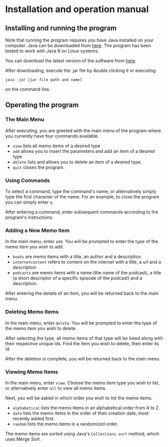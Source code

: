 # Installation and operation manual

## Installing and running the program

Note that running the program requires you have Java installed on your computer. Java can be downloaded from [here](https://www.java.com/en/download/). The program has been tested to work with Java 8 on Linux systems.

You can download the latest version of the software from [here](https://github.com/Ajhaa/ohtu-EIKU/releases).

After downloading, execute the .jar file by double clicking it or executing

```
java -jar [jar file path and name]
```

on the command line.

## Operating the program

### The Main Menu

After executing, you are greeted with the main menu of the program where you currently have four commands available.

- ```view``` lists all memo items of a desired type 
- ```add``` allows you to insert the parameters and add an item of a desired type
- ```delete``` lists and allows you to delete an item of a desired type.
- ```quit``` closes the program.

### Using Commands

To select a command, type the command's name, or alternatively simply type the first character of the name. For an example, to close the program you can simply enter ```q```.

After entering a command, enter subsequent commands according to the program's instructions.

### Adding a New Memo Item

In the main menu, enter ```add```. You will be prompted to enter the type of the memo item you wish to add.

- ```books``` are memo items with a title, an author and a description
- ```internetcontent``` refers to content on the internet with a title, a url and a description
- ```podcasts``` are memo items with a name (the name of the podcast), a title (a short descriptor of a specific episode of the podcast) and a description.

After entering the details of an item, you will be returned back to the main menu.

### Deleting Memo Items

In the main menu, enter ```delete```. You will be prompted to enter the type of the memo item you wish to delete.

After selecting the type, all memo items of that type will be listed along with their respective unique *id*s. Find the item you wish to delete, then enter its id.

After the deletion is complete, you will be returned back to the main menu.

### Viewing Memo Items

In the main menu, enter ```view```. Choose the memo item type you wish to list, or alternatively enter ```all``` to view all memo items.

Next, you will be asked in which order you wish to list the memo items.

- ```alphabetical``` lists the memo items in an alphabetical order from A to Z.
- ```date``` lists the memo items in the order of their creation date, most recently added first.
- ```random``` lists the memo items in a randomized order.

The memo items are sorted using Java's ```Collections.sort``` method, which uses Merge Sort.

